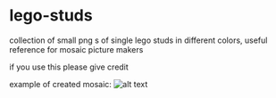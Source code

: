 # lego-studs
collection of small png s of single lego studs in different colors, useful reference for mosaic picture makers

if you use this please give credit

example of created mosaic:
![alt text](https://github.com/keeratS/lego-studs/blob/main/mymosaic.png?raw=true)
